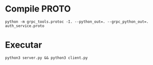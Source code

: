 # Compile PROTO

`python -m grpc_tools.protoc -I. --python_out=. --grpc_python_out=. auth_service.proto`

# Executar

`python3 server.py && python3 client.py`
